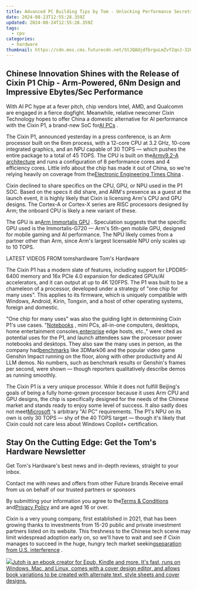 ```yaml
---
title: Advanced PC Building Tips by Tom - Unlocking Performance Secrets
date: 2024-08-23T12:55:28.359Z
updated: 2024-08-24T12:55:28.359Z
tags:
  - cpu
categories:
  - hardware
thumbnail: https://cdn.mos.cms.futurecdn.net/StJQAUjdfbrguLmZvf2qnJ-320-80.jpg
---
```


## Chinese Innovation Shines with the Release of Cixin P1 Chip - Arm-Powered, 6Nm Design and Impressive Ebytes/Sec Performance

With AI PC hype at a fever pitch, chip vendors Intel, AMD, and Qualcomm are engaged in a fierce dogfight. Meanwhile, relative newcomer Cixin Technology hopes to offer China a domestic alternative for AI performance with the Cixin P1, a brand-new SoC for[AI PCs](https://www.tomshardware.com/laptops/what-is-an-ai-pc) .

 The Cixin P1, announced yesterday in a press conference, is an Arm processor built on the 6nm process, with a 12-core CPU at 3.2 GHz, 10-core integrated graphics, and an NPU capable of 30 TOPS — which pushes the entire package to a total of 45 TOPS. The CPU is built on the[Armv9.2-A architecture](https://www.arm.com/architecture/cpu/a-profile) and runs a configuration of 8 performance cores and 4 efficiency cores. Little info about the chip has made it out of China, so we're relying heavily on coverage from the[Electronic Engineering Times China](https://www.eet-china.com/news/202407318414.html) .

 Cixin declined to share specifics on the CPU, GPU, or NPU used in the P1 SOC. Based on the specs it did share, and ARM's presence as a guest at the launch event, it is highly likely that Cixin is licensing Arm's CPU and GPU designs. The Cortex-A or Cortex-X series are RISC processors designed by Arm; the onboard CPU is likely a new variant of these.

 The GPU is an[Arm Immortalis GPU](https://www.tomshardware.com/news/arm-immortalis-gpu-features-hardware-ray-tracing) . Speculation suggests that the specific GPU used is the Immortalis-G720 — Arm's 5th-gen mobile GPU, designed for mobile gaming and AI performance. The NPU likely comes from a partner other than Arm, since Arm's largest licensable NPU only scales up to 10 TOPS.

 LATEST VIDEOS FROM tomshardware Tom's Hardware

 The Cixin P1 has a modern slate of features, including support for LPDDR5-6400 memory and 16x PCIe 4.0 expansion for dedicated GPUs/AI accelerators, and it can output at up to 4K 120FPS. The P1 was built to be a chameleon of a processor, developed under a strategy of "one chip for many uses". This applies to its firmware, which is uniquely compatible with Windows, Android, Kirin, Tongxin, and a host of other operating systems, foreign and domestic.

 "One chip for many uses" was also the guiding light in determining Cixin P1's use cases. "[Notebooks](https://www.tomshardware.com/tag/notebooks) , mini PCs, all-in-one computers, desktops, home entertainment consoles,[enterprise](https://www.tomshardware.com/tag/enterprise) edge hosts, etc.," were cited as potential uses for the P1, and launch attendees saw the processor power notebooks and desktops. They also saw the many uses in person, as the company had[benchmarks](https://www.tomshardware.com/tag/benchmark) like 3DMark06 and the popular video game Genshin Impact running on the floor, along with other productivity and AI LLM demos. No numbers, such as benchmark results or Genshin's frames per second, were shown — though reporters qualitatively describe demos as running smoothly.

 The Cixin P1 is a very unique processor. While it does not fulfill Beijing's goals of being a fully home-grown processor because it uses Arm CPU and GPU designs, the chip is specifically designed for the needs of the Chinese market and stands ready to enjoy some level of success. It also sadly does not meet[Microsoft](https://www.tomshardware.com/tag/microsoft) 's arbitrary "AI PC" requirements. The P1's NPU on its own is only 30 TOPS — shy of the 40 TOPS target — though it's likely that Cixin could not care less about Windows Copilot+ certification.

## Stay On the Cutting Edge: Get the Tom's Hardware Newsletter

 Get Tom's Hardware's best news and in-depth reviews, straight to your inbox.

 Contact me with news and offers from other Future brands  Receive email from us on behalf of our trusted partners or sponsors

 By submitting your information you agree to the[Terms & Conditions](https://futureplc.com/terms-conditions/) and[Privacy Policy](https://futureplc.com/privacy-policy/) and are aged 16 or over.

 Cixin is a very young company, first established in 2021, that has been growing thanks to investments from 15-20 public and private investment partners listed on its website. This freshness to the Chinese tech scene may limit widespread adoption early on, so we'll have to wait and see if Cixin manages to succeed in the huge, hungry tech market seeking[separation from U.S. interference](https://www.tomshardware.com/tech-industry/manufacturing/china-commerce-minister-frustrated-by-us-interfering-in-international-lithography-exports-via-third-countries) .


<ins class="adsbygoogle"
     style="display:block"
     data-ad-format="autorelaxed"
     data-ad-client="ca-pub-7571918770474297"
     data-ad-slot="1223367746"></ins>



<ins class="adsbygoogle"
     style="display:block"
     data-ad-client="ca-pub-7571918770474297"
     data-ad-slot="8358498916"
     data-ad-format="auto"
     data-full-width-responsive="true"></ins>



<!-- affiliate ads begin -->
<a href="https://secure.2checkout.com/order/checkout.php?PRODS=4694919&QTY=1&AFFILIATE=108875&CART=1"><img src="https://secure.avangate.com/images/merchant/bccefcc1b1eee9eca3ae4f5c1a281482/products/jutoh-logo-1200x1600.jpg" border="0">Jutoh is an ebook creator for Epub, Kindle and more. It's fast, runs on Windows, Mac, and Linux, comes with a cover design editor, and allows book variations to be created with alternate text, style sheets and cover designs. </a>
<!-- affiliate ads end -->